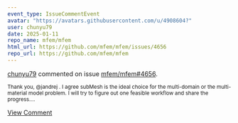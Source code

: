 ```yaml
---
event_type: IssueCommentEvent
avatar: "https://avatars.githubusercontent.com/u/4908604?"
user: chunyu79
date: 2025-01-11
repo_name: mfem/mfem
html_url: https://github.com/mfem/mfem/issues/4656
repo_url: https://github.com/mfem/mfem
---
```


<a href='https://github.com/chunyu79' target='_blank'>chunyu79</a> commented on issue <a href='https://github.com/mfem/mfem/issues/4656' target='_blank'>mfem/mfem#4656</a>.

<small>Thank you, @jandrej . I agree subMesh is the ideal choice for the multi-domain or the multi-material model problem. I will try to figure out one feasible workflow and share the progress....</small>

<a href='https://github.com/mfem/mfem/issues/4656' target='_blank'>View Comment</a>